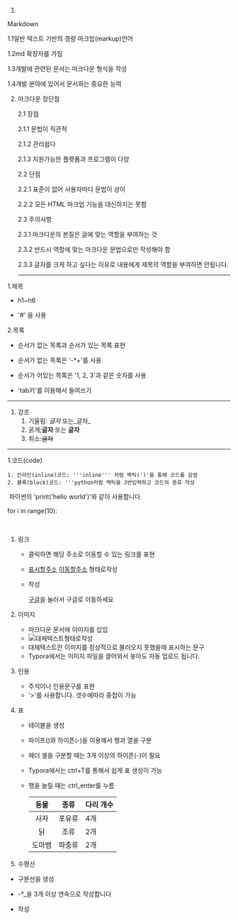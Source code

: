 1. 

   Markdown

   1.1일반 텍스트 기반의 경량 마크업(markup)언어

   1.2md 확장자를 가짐

   1.3개발에 관련된 문서는 마크다운 형식을 작성

   1.4개발 분야에 있어서 문서화는 중요한 능력

2. 마크다운 장단점

   2.1 장점

   2.1.1 문법이 직관적

   2.1.2 관리쉽다

   2.1.3 지원가능한 플랫폼과 프로그램이 다양

   2.2 단점

   2.2.1 표준이 없어 사용자마다 문법이 상이

   2.2.2 모든 HTML 마크업 기능을 대신하지는 못함

   2.3 주의사항

   2.3.1 마크다운의 본질은 글에 맞는 역할을 부여하는 것

   2.3.2 반드시 역할에 맞는 마크다운 문법으로만 작성해야 함

   2.3.3 글자를 크게 하고 싶다는 이유로 내용에게 제목의 역할을 부여하면 안됩니다.

   ---

   

1.제목

+ h1~h6

+ '#' 을 사용

  

  

2.목록

+ 순서가 없는 목록과 순서가 있는 목록 표현

+ 순서가 없는 목록은 '-*+'를 사용

+ 순서가 어있는 목록은 '1, 2, 3'과 같은 숫자를 사용

+  'tab키'를 이용해서 들여쓰기

---

1. 강조
   1. 기울림: *글자* 또는_글자_
   2. 굵게;**글자** 또는 __글자__
   3. 취소:~~글자~~

---

1.코드(code)

 	1. 인라인(inline)코드: '''inline''' 처럼 백틱(')'을 통해 코드를 감쌈
 	2. 블록(block)코드: '''python처럼 백틱을 3번입력하고 코드의 종류 작성



​	파이썬의 'print('hello world')'와 같이 사용합니다.

for i in range(10):

​	

1. 링크

   + 클릭하면 해당 주소로 이동할 수 있는 링크를 표현

   + [표시할주소](이동할주소) [이동할주소](이동할주소) 형태로작성

   + 작성

     [구글](https://google.com)을 눌러서 구글로 이동하세요

2. 이미지
   + 마크다운 문서에 이미지를 삽입
   + ![대체텍스트](이미지주소)형태로작성
   + 대체텍스트란 이미지를 정상적으로 불러오지 못했을때 표시하는 문구
   + Typora에서는 이미지 파일을 끌어와서 놓아도 자동 업로드 됩니다.
   
3. 인용

   + 주석이나 인용문구를 표현
   + '>'를 사용합니다. 갯수에따라 중첩이 가능

4. 표

   + 테이블을 생성

   + 파이프()와 하이픈(-)을 이용해서 행과 열을 구분

   + 헤더 셀을 구분할 때는 3개 이상의 하이픈(-)이 필요

   + Typora에서는 ctrl+T를 통해서 쉽게 표 생성이 가능

   + 행을 늘릴 때는 ctrl_enter를 누름

     |  동물  |  종류  | 다리 개수 |
     | :----: | :----: | --------- |
     |  사자  | 포유류 | 4개       |
     |   닭   |  조류  | 2개       |
     | 도마뱀 | 파충류 | 2개       |

9.  수평선

   + 구분선을 생성

   + -*_을 3개 이상 연속으로 작성합니다

   + 작성

     

     
